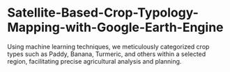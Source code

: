 # Satellite-Based-Crop-Typology-Mapping-with-Google-Earth-Engine
Using machine learning techniques, we meticulously categorized crop types such as Paddy, Banana, Turmeric,  and others within a selected region, facilitating precise agricultural analysis and planning.
